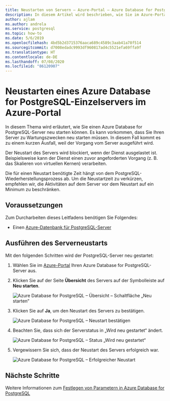 ```yaml
---
title: Neustarten von Servern – Azure-Portal – Azure Database for PostgreSQL (Einzelserver)
description: In diesem Artikel wird beschrieben, wie Sie im Azure-Portal einen Azure Database for PostgreSQL-Einzelserver neu starten können.
author: ajlam
ms.author: andrela
ms.service: postgresql
ms.topic: how-to
ms.date: 5/6/2019
ms.openlocfilehash: 4bd5b2d3715376aaca689c4589c3aab41a78f514
ms.sourcegitcommit: d7008edadc9993df960817ad4c5521efa69ffa9f
ms.translationtype: HT
ms.contentlocale: de-DE
ms.lasthandoff: 07/08/2020
ms.locfileid: "86120907"
---
```

# <a name="restart-azure-database-for-postgresql---single-server-using-the-azure-portal"></a>Neustarten eines Azure Database for PostgreSQL-Einzelservers im Azure-Portal
In diesem Thema wird erläutert, wie Sie einen Azure Database for PostgreSQL-Server neu starten können. Es kann vorkommen, dass Sie Ihren Server zu Wartungszwecken neu starten müssen. In diesem Fall kommt es zu einem kurzen Ausfall, weil der Vorgang vom Server ausgeführt wird.

Der Neustart des Servers wird blockiert, wenn der Dienst ausgelastet ist. Beispielsweise kann der Dienst einen zuvor angeforderten Vorgang (z. B. das Skalieren von virtuellen Kernen) verarbeiten.
 
Die für einen Neustart benötigte Zeit hängt von dem PostgreSQL-Wiederherstellungsprozess ab. Um die Neustartzeit zu verkürzen, empfehlen wir, die Aktivitäten auf dem Server vor dem Neustart auf ein Minimum zu beschränken.

## <a name="prerequisites"></a>Voraussetzungen
Zum Durcharbeiten dieses Leitfadens benötigen Sie Folgendes:
- Einen [Azure-Datenbank für PostgreSQL-Server](quickstart-create-server-database-portal.md)

## <a name="perform-server-restart"></a>Ausführen des Serverneustarts

Mit den folgenden Schritten wird der PostgreSQL-Server neu gestartet:

1. Wählen Sie im [Azure-Portal](https://portal.azure.com/) Ihren Azure Database for PostgreSQL-Server aus.

2. Klicken Sie auf der Seite **Übersicht** des Servers auf der Symbolleiste auf **Neu starten**.

   ![Azure Database for PostgreSQL – Übersicht – Schaltfläche „Neu starten“](./media/howto-restart-server-portal/2-server.png)

3. Klicken Sie auf **Ja**, um den Neustart des Servers zu bestätigen.

   ![Azure Database for PostgreSQL – Neustart bestätigen](./media/howto-restart-server-portal/3-restart-confirm.png)

4. Beachten Sie, dass sich der Serverstatus in „Wird neu gestartet“ ändert.

   ![Azure Database for PostgreSQL – Status „Wird neu gestartet“](./media/howto-restart-server-portal/4-restarting-status.png)

5. Vergewissern Sie sich, dass der Neustart des Servers erfolgreich war.

   ![Azure Database for PostgreSQL – Erfolgreicher Neustart](./media/howto-restart-server-portal/5-restart-success.png)

## <a name="next-steps"></a>Nächste Schritte

Weitere Informationen zum [Festlegen von Parametern in Azure Database for PostgreSQL](howto-configure-server-parameters-using-portal.md)